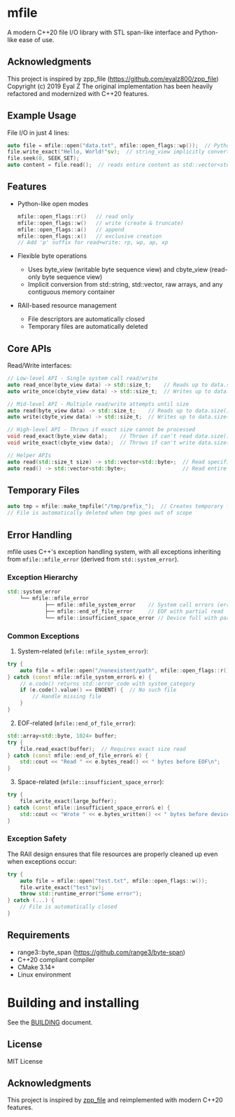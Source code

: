 # mfile

A modern C++20 file I/O library with STL span-like interface and Python-like ease of use.

## Acknowledgments
This project is inspired by zpp_file (https://github.com/eyalz800/zpp_file)
Copyright (c) 2019 Eyal Z
The original implementation has been heavily refactored and modernized with C++20 features.

## Example Usage

File I/O in just 4 lines:

```cpp
auto file = mfile::open("data.txt", mfile::open_flags::wp());  // Python's "w+" mode
file.write_exact("Hello, World!"sv);  // string_view implicitly converts to cbyte_view
file.seek(0, SEEK_SET);
auto content = file.read();  // reads entire content as std::vector<std::byte>
```

## Features

- Python-like open modes
  ```cpp
  mfile::open_flags::r()   // read only
  mfile::open_flags::w()   // write (create & truncate)
  mfile::open_flags::a()   // append
  mfile::open_flags::x()   // exclusive creation
  // Add 'p' suffix for read+write: rp, wp, ap, xp
  ```

- Flexible byte operations
  - Uses byte_view (writable byte sequence view) and cbyte_view (read-only byte sequence view)
  - Implicit conversion from std::string, std::vector, raw arrays, and any contiguous memory container
  
- RAII-based resource management
  - File descriptors are automatically closed
  - Temporary files are automatically deleted

## Core APIs

Read/Write interfaces:

```cpp
// Low-level API - Single system call read/write
auto read_once(byte_view data) -> std::size_t;    // Reads up to data.size() bytes
auto write_once(cbyte_view data) -> std::size_t;  // Writes up to data.size() bytes

// Mid-level API - Multiple read/write attempts until size
auto read(byte_view data) -> std::size_t;    // Reads up to data.size() bytes
auto write(cbyte_view data) -> std::size_t;  // Writes up to data.size() bytes

// High-level API - Throws if exact size cannot be processed
void read_exact(byte_view data);    // Throws if can't read data.size() bytes
void write_exact(cbyte_view data);  // Throws if can't write data.size() bytes

// Helper APIs
auto read(std::size_t size) -> std::vector<std::byte>;  // Read specified size
auto read() -> std::vector<std::byte>;                  // Read entire file
```

## Temporary Files

```cpp
auto tmp = mfile::make_tmpfile("/tmp/prefix_");  // Creates temporary file with prefix
// File is automatically deleted when tmp goes out of scope
```

## Error Handling

mfile uses C++'s exception handling system, with all exceptions inheriting from `mfile::mfile_error` (derived from `std::system_error`).

### Exception Hierarchy

```cpp
std::system_error
    └── mfile::mfile_error
            ├── mfile::mfile_system_error    // System call errors (errno based)
            ├── mfile::end_of_file_error     // EOF with partial read
            └── mfile::insufficient_space_error // Device full with partial write
```

### Common Exceptions

1. System-related (`mfile::mfile_system_error`):
```cpp
try {
    auto file = mfile::open("/nonexistent/path", mfile::open_flags::r());
} catch (const mfile::mfile_system_error& e) {
    // e.code() returns std::error_code with system_category
    if (e.code().value() == ENOENT) {  // No such file
        // Handle missing file
    }
}
```

2. EOF-related (`mfile::end_of_file_error`):
```cpp
std::array<std::byte, 1024> buffer;
try {
    file.read_exact(buffer);  // Requires exact size read
} catch (const mfile::end_of_file_error& e) {
    std::cout << "Read " << e.bytes_read() << " bytes before EOF\n";
}
```

3. Space-related (`mfile::insufficient_space_error`):
```cpp
try {
    file.write_exact(large_buffer);
} catch (const mfile::insufficient_space_error& e) {
    std::cout << "Wrote " << e.bytes_written() << " bytes before device full\n";
}
```

### Exception Safety

The RAII design ensures that file resources are properly cleaned up even when exceptions occur:

```cpp
try {
    auto file = mfile::open("test.txt", mfile::open_flags::w());
    file.write_exact("test"sv);
    throw std::runtime_error("Some error");
} catch (...) {
    // File is automatically closed
}
```

## Requirements

- range3::byte_span (https://github.com/range3/byte-span)
- C++20 compliant compiler
- CMake 3.14+
- Linux environment

# Building and installing

See the [BUILDING](BUILDING.md) document.

## License

MIT License

## Acknowledgments

This project is inspired by [zpp_file](https://github.com/eyalz800/zpp_file) and reimplemented with modern C++20 features.
